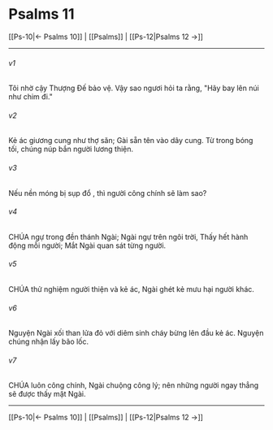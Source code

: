 # Psalms 11

[[Ps-10|← Psalms 10]] | [[Psalms]] | [[Ps-12|Psalms 12 →]]
***



###### v1 
Tôi nhờ cậy Thượng Đế bảo vệ. Vậy sao ngươi hỏi ta rằng, "Hãy bay lên núi như chim đi." 

###### v2 
Kẻ ác giương cung như thợ săn; Gài sẵn tên vào dây cung. Từ trong bóng tối, chúng núp bắn người lương thiện. 

###### v3 
Nếu nền móng bị sụp đổ , thì người công chính sẽ làm sao? 

###### v4 
CHÚA ngự trong đền thánh Ngài; Ngài ngự trên ngôi trời, Thấy hết hành động mỗi người; Mắt Ngài quan sát từng người. 

###### v5 
CHÚA thử nghiệm người thiện và kẻ ác, Ngài ghét kẻ mưu hại người khác. 

###### v6 
Nguyện Ngài xối than lửa đỏ với diêm sinh cháy bừng lên đầu kẻ ác. Nguyện chúng nhận lấy bão lốc. 

###### v7 
CHÚA luôn công chính, Ngài chuộng công lý; nên những người ngay thẳng sẽ được thấy mặt Ngài.

***
[[Ps-10|← Psalms 10]] | [[Psalms]] | [[Ps-12|Psalms 12 →]]
